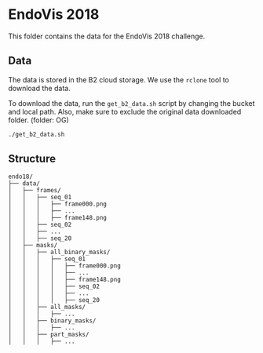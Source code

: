 # EndoVis 2018

This folder contains the data for the EndoVis 2018 challenge.

## Data

The data is stored in the B2 cloud storage. We use the `rclone` tool to download the data.

To download the data, run the `get_b2_data.sh` script by changing the bucket and local path. Also, make sure to exclude the original data downloaded folder. (folder: OG)

```bash
./get_b2_data.sh
```

## Structure

```
endo18/
├── data/
│   ├── frames/
│   │   ├── seq_01
│   │   │   ├── frame000.png
│   │   │   ├── ...
│   │   │   ├── frame148.png
│   │   ├── seq_02
│   │   ├── ...
│   │   ├── seq_20
│   ├── masks/
│   │   ├── all_binary_masks/
│   │   │   ├── seq_01
│   │   │   │   ├── frame000.png
│   │   │   │   ├── ...
│   │   │   │   ├── frame148.png
│   │   │   │   ├── seq_02
│   │   │   │   ├── ...
│   │   │   │   ├── seq_20
│   │   ├── all_masks/
│   │   │   ├── ...
│   │   ├── binary_masks/
│   │   │   ├── ...
│   │   ├── part_masks/
│   │   │   ├── ...
```

